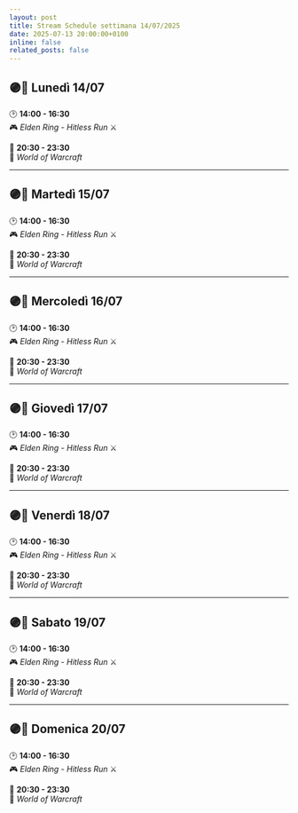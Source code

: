 ```yaml
---
layout: post
title: Stream Schedule settimana 14/07/2025
date: 2025-07-13 20:00:00+0100
inline: false
related_posts: false
---
```



## 🟣🔴 Lunedì 14/07

🕑 **14:00 - 16:30**  
🎮 *Elden Ring - Hitless Run* ⚔️

🌙 **20:30 - 23:30**  
🧙 *World of Warcraft*

---

## 🟣🔴 Martedì 15/07

🕑 **14:00 - 16:30**  
🎮 *Elden Ring - Hitless Run* ⚔️

🌙 **20:30 - 23:30**  
🧙 *World of Warcraft*

---

## 🟣🔴 Mercoledì 16/07

🕑 **14:00 - 16:30**  
🎮 *Elden Ring - Hitless Run* ⚔️

🌙 **20:30 - 23:30**  
🧙 *World of Warcraft*

---

## 🟣🔴 Giovedì 17/07

🕑 **14:00 - 16:30**  
🎮 *Elden Ring - Hitless Run* ⚔️

🌙 **20:30 - 23:30**  
🧙 *World of Warcraft*

---

## 🟣🔴 Venerdì 18/07

🕑 **14:00 - 16:30**  
🎮 *Elden Ring - Hitless Run* ⚔️

🌙 **20:30 - 23:30**  
🧙 *World of Warcraft*

---

## 🟣🔴 Sabato 19/07

🕑 **14:00 - 16:30**  
🎮 *Elden Ring - Hitless Run* ⚔️

🌙 **20:30 - 23:30**  
🧙 *World of Warcraft*

---

## 🟣🔴 Domenica 20/07

🕑 **14:00 - 16:30**  
🎮 *Elden Ring - Hitless Run* ⚔️

🌙 **20:30 - 23:30**  
🧙 *World of Warcraft*